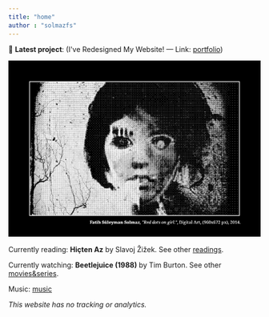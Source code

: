 ```yaml
---
title: "home"
author : "solmazfs"
---
```


&#128276; **Latest project**: (I've Redesigned My Website! &mdash; Link: [portfolio](https://solmazfs.github.io/))

![red](/media/red.png)

Currently reading: **Hiçten Az** by Slavoj Žižek. See other [readings](books).

Currently watching: **Beetlejuice (1988)** by Tim Burton. See other [movies&series](movies-and-series).

Music: [music](music)

<cite>This website has no tracking or analytics.</cite>
